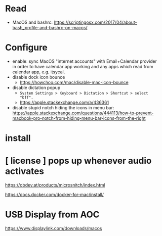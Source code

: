 # Read

* MacOS and bashrc: https://scriptingosx.com/2017/04/about-bash_profile-and-bashrc-on-macos/

# Configure

* enable: sync MacOS "internet accounts" with Email+Calendar provider in order to have calendar app working and any apps which read from calendar app, e.g. itsycal.
* disable dock icon bounce
  * https://howchoo.com/mac/disable-mac-icon-bounce
* disable dictation popup
  * `System Settings > Keyboard > Dictation > Shortcut > select "Off".`
  * https://apple.stackexchange.com/a/436361
* disable stupid notch hiding the icons in menu bar: https://apple.stackexchange.com/questions/444113/how-to-prevent-macbook-pro-notch-from-hiding-menu-bar-icons-from-the-right

# install 




# [ license ] pops up whenever audio activates
https://obdev.at/products/microsnitch/index.html

https://docs.docker.com/docker-for-mac/install/


# USB Display from AOC

https://www.displaylink.com/downloads/macos

<!--
# kdiff3 GUI difftool

WARNING - this section got messy, see the "WORKING ..." header for winning approach.
Leaving old approaches in here as research stubs in case the relatively simple `brew install kde-mac/...; # follow-up` approach quits working.

## IDK

https://download.kde.org/stable/kdiff3/

https://stackoverflow.com/questions/33722301/how-to-setup-kdiff3-in-mac-os

`.gitconfig`:
```
[merge]
        tool = kdiff3
        # tool = /Applications/kdiff3.app/Contents/MacOS/kdiff3

[mergetool "kdiff3"]
        cmd = /Applications/kdiff3.app/Contents/MacOS/kdiff3 $BASE $LOCAL $REMOTE -o $MERGED

### kde prereq
https://invent.kde.org/packaging/homebrew-kde
```
brew untap kde-mac/kde 2> /dev/null
brew tap kde-mac/kde https://invent.kde.org/packaging/homebrew-kde.git --force-auto-update
"$(brew --repo kde-mac/kde)/tools/do-caveats.sh"
```
brew install kde-mac/kde/kdiff3

then locate the path: 
```
 % find /usr/local/Cellar/kdiff3/ | grep "kdiff3$"
/usr/local/Cellar/kdiff3//1.8.5/bin/kdiff3
/usr/local/Cellar/kdiff3//1.8.5/bin/kdiff3.app/Contents/MacOS/kdiff3
/usr/local/Cellar/kdiff3//1.8.5/share/kxmlgui5/kdiff3
/usr/local/Cellar/kdiff3//1.8.5/share/doc/HTML/sv/kdiff3
...
```

open the wrapper:
```
vim `which kdiff3`
```

add the `bin/` where it's missing

### broken now:
```bash
ninja:build stopped: subcommand failed.

If reporting this issue please do so to (not Homebrew/brew or Homebrew/homebrew-core):
  kde-mac/kde

/opt/homebrew/Library/Homebrew/utils/github/api.rb:339:in `raise_error': Validation Failed: [{"message"=>"The listed users and repositor cannoched either because the resources do not exist or you do not have permission to view them.", "resource"=>"Search", "field"=>"q",=>"invalid"}] (GitHub::API::ValidationFailedError)
```

## stale old version:
 http://kdiff3.sourceforge.net/
-->

<!--
# AWS CLI 
https://docs.aws.amazon.com/cli/latest/userguide/install-cliv2-mac.html#cliv2-mac-install-cmd
-->

<!--
# lazygit
https://github.com/jesseduffield/lazygit#installation
-->


<!--
# deepl
https://www.deepl.com/en/products/translator
-->
